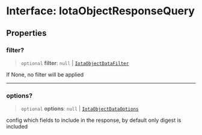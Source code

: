 # Interface: IotaObjectResponseQuery

## Properties

### filter?

> `optional` **filter**: `null` \| [`IotaObjectDataFilter`](../type-aliases/IotaObjectDataFilter.md)

If None, no filter will be applied

***

### options?

> `optional` **options**: `null` \| [`IotaObjectDataOptions`](IotaObjectDataOptions.md)

config which fields to include in the response, by default only digest is included
